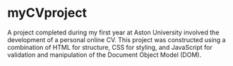 # myCVproject
A project completed during my first year at Aston University involved the development of a personal online CV. This project was constructed using a combination of HTML for structure, CSS for styling, and JavaScript for validation and manipulation of the Document Object Model (DOM).
